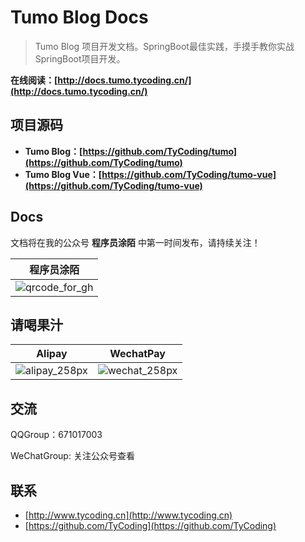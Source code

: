 # Tumo Blog Docs

> Tumo Blog 项目开发文档。SpringBoot最佳实践，手摸手教你实战SpringBoot项目开发。

**在线阅读：[http://docs.tumo.tycoding.cn/](http://docs.tumo.tycoding.cn/)**



## 项目源码

- **Tumo Blog：[https://github.com/TyCoding/tumo](https://github.com/TyCoding/tumo)**
- **Tumo Blog Vue：[https://github.com/TyCoding/tumo-vue](https://github.com/TyCoding/tumo-vue)** 



## Docs

文档将在我的公众号 **程序员涂陌** 中第一时间发布，请持续关注！

| 程序员涂陌                                                  |
| ----------------------------------------------------------- |
| ![qrcode_for_gh](http://cdn.tycoding.cn/20200610184737.jpg) |



## 请喝果汁

| Alipay                                                     | WechatPay                                                  |
| ---------------------------------------------------------- | ---------------------------------------------------------- |
| ![alipay_258px](http://cdn.tycoding.cn/20200610132929.png) | ![wechat_258px](http://cdn.tycoding.cn/20200610132940.png) |



## 交流

QQGroup：671017003   

WeChatGroup:  关注公众号查看



## 联系

- [http://www.tycoding.cn](http://www.tycoding.cn)
- [https://github.com/TyCoding](https://github.com/TyCoding)